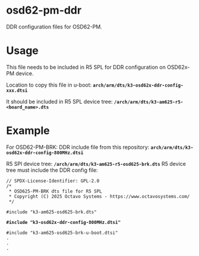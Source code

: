 # osd62-pm-ddr
DDR configuration files for OSD62-PM. 

# Usage
This file needs to be included in R5 SPL for DDR configuration on OSD62x-PM device. 

Location to copy this file in u-boot: **`arch/arm/dts/k3-osd62x-ddr-config-xxx.dtsi`**

It should be included in R5 SPL device tree: **`/arch/arm/dts/k3-am625-r5-<board_name>.dts`**

# Example
For OSD62-PM-BRK:
DDR include file from this repository: **`arch/arm/dts/k3-osd62x-ddr-config-800MHz.dtsi`**

R5 SPl device tree: **`/arch/arm/dts/k3-am625-r5-osd625-brk.dts`**
R5 device tree must include the DDR config file:
```
// SPDX-License-Identifier: GPL-2.0
/*
 * OSD625-PM-BRK dts file for R5 SPL
 * Copyright (C) 2025 Octavo Systems - https://www.octavosystems.com/
 */

#include "k3-am625-osd625-brk.dts"
```
**`#include "k3-osd62x-ddr-config-800MHz.dtsi"`**
```#include "k3-am62-ddr.dtsi"
#include "k3-am625-osd625-brk-u-boot.dtsi"
.
.
.
```
